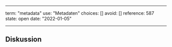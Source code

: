 
---
term:      "metadata"
use:       "Metadaten"
choices:   []
avoid:     []
reference: 587        
state:     open
date:      "2022-01-05"

---

## Diskussion

